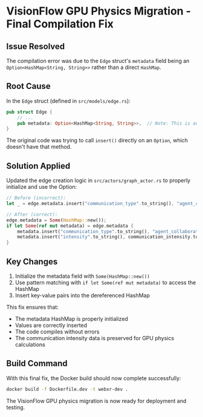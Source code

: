 # VisionFlow GPU Physics Migration - Final Compilation Fix

## Issue Resolved

The compilation error was due to the `Edge` struct's `metadata` field being an `Option<HashMap<String, String>>` rather than a direct `HashMap`.

## Root Cause

In the `Edge` struct (defined in `src/models/edge.rs`):
```rust
pub struct Edge {
    // ...
    pub metadata: Option<HashMap<String, String>>,  // Note: This is an Option!
}
```

The original code was trying to call `insert()` directly on an `Option`, which doesn't have that method.

## Solution Applied

Updated the edge creation logic in `src/actors/graph_actor.rs` to properly initialize and use the Option:

```rust
// Before (incorrect):
let _ = edge.metadata.insert("communication_type".to_string(), "agent_collaboration".to_string());

// After (correct):
edge.metadata = Some(HashMap::new());
if let Some(ref mut metadata) = edge.metadata {
    metadata.insert("communication_type".to_string(), "agent_collaboration".to_string());
    metadata.insert("intensity".to_string(), communication_intensity.to_string());
}
```

## Key Changes

1. Initialize the metadata field with `Some(HashMap::new())`
2. Use pattern matching with `if let Some(ref mut metadata)` to access the HashMap
3. Insert key-value pairs into the dereferenced HashMap

This fix ensures that:
- The metadata HashMap is properly initialized
- Values are correctly inserted
- The code compiles without errors
- The communication intensity data is preserved for GPU physics calculations

## Build Command

With this final fix, the Docker build should now complete successfully:

```bash
docker build -f Dockerfile.dev -t webxr-dev .
```

The VisionFlow GPU physics migration is now ready for deployment and testing.